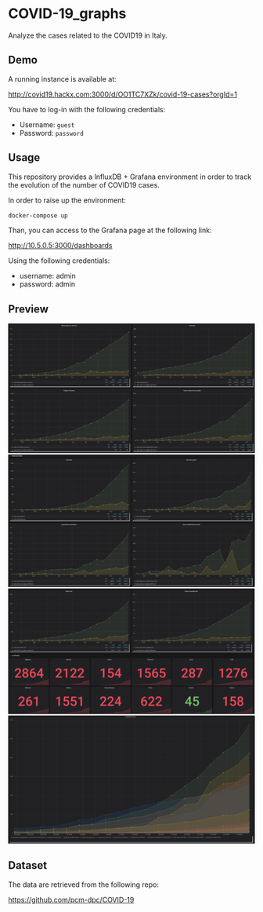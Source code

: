 # COVID-19_graphs

Analyze the cases related to the COVID19 in Italy.

## Demo

A running instance is available at:

http://covid19.hackx.com:3000/d/OO1TC7XZk/covid-19-cases?orgId=1

You have to log-in with the following credentials:

 - Username: `guest`
 - Password: `password`

## Usage

This repository provides a InfluxDB + Grafana environment in order to track the evolution of the number of COVID19 cases.

In order to raise up the environment:

```bash
docker-compose up
``` 

Than, you can access to the Grafana page at the following link:  

http://10.5.0.5:3000/dashboards

Using the following credentials:
 - username: admin
 - password: admin
 
 
 ## Preview
 
 ![Preview](./docs/pt1.png)
 ![Preview](./docs/pt2.png)
 ![Preview](./docs/pt3.png)
 ![Preview](./docs/pt4.png)
 
 ## Dataset
 
 The data are retrieved from the following repo:
 
 https://github.com/pcm-dpc/COVID-19